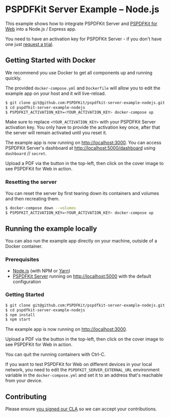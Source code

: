 # PSPDFKit Server Example – Node.js

This example shows how to integrate PSPDFKit Server and
[PSPDFKit for Web](https://pspdfkit.com/web/) into a Node.js / Express app.

You need to have an activation key for PSPDFKit Server - if you don't have one just
[request a trial](https://pspdfkit.com/try/).

## Getting Started with Docker

We recommend you use Docker to get all components up and running quickly.

The provided `docker-compose.yml` and `Dockerfile` will allow you to edit the example app on your
host and it will live-reload.

```sh
$ git clone git@github.com:PSPDFKit/pspdfkit-server-example-nodejs.git
$ cd pspdfkit-server-example-nodejs
$ PSPDFKIT_ACTIVATION_KEY=<YOUR_ACTIVATION_KEY> docker-compose up
```

Make sure to replace `<YOUR_ACTIVATION_KEY>` with your PSPDFKit Server activation key. You only have
to provide the activation key once, after that the server will remain activated until you reset it.

The example app is now running on <http://localhost:3000>. You can access PSPDFKit Server's
dashboard at <http://localhost:5000/dashboard> using `dashboard` // `secret`.

Upload a PDF via the button in the top-left, then click on the cover image to see PSPDFKit for Web
in action.

### Resetting the server

You can reset the server by first tearing down its containers and volumes and then recreating them.

```sh
$ docker-compose down --volumes
$ PSPDFKIT_ACTIVATION_KEY=<YOUR_ACTIVATION_KEY> docker-compose up
```

## Running the example locally

You can also run the example app directly on your machine, outside of a Docker container.

### Prerequisites

* [Node.js](http://nodejs.org/) (with NPM or [Yarn](https://yarnpkg.com/))
* [PSPDFKit Server](https://pspdfkit.com/guides/web/current/server-backed/setting-up-pspdfkit-server/)
  running on [http://localhost:5000](http://localhost:5000) with the default configuration

### Getting Started

```sh
$ git clone git@github.com:PSPDFKit/pspdfkit-server-example-nodejs.git
$ cd pspdfkit-server-example-nodejs
$ npm install
$ npm start
```

The example app is now running on <http://localhost:3000>.

Upload a PDF via the button in the top-left, then click on the cover image to see PSPDFKit for Web
in action.

You can quit the running containers with Ctrl-C.

If you want to test PSPDFKit for Web on different devices in your local network, you need
to edit the `PSPDFKIT_SERVER_EXTERNAL_URL` environment variable in the `docker-compose.yml` and set it to an address that's reachable from your device.

## Contributing

Please ensure
[you signed our CLA](https://pspdfkit.com/guides/web/current/miscellaneous/contributing/) so we can
accept your contributions.
